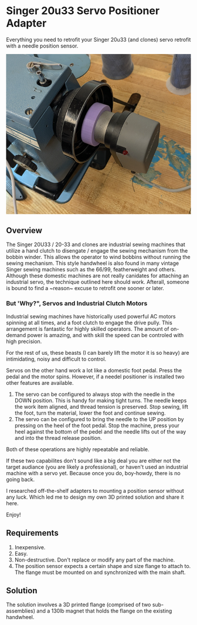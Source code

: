 # Singer 20u33 Servo Positioner Adapter
Everything you need to retrofit your Singer 20u33 (and clones) servo retrofit with a needle position sensor.

![Adapter](adapter-closeup.png)

## Overview
The Singer 20U33 / 20-33 and clones are industrial sewing machines that utilize a hand clutch to disengate / engage the sewing mechanism from the bobbin winder.  This allows the operator to wind bobbins without running the sewing mechanism.  This style handwheel is also found in many vintage Singer sewing machines such as the 66/99, featherweight and others.  Although these domestic machines are not really canidates for attaching an industrial servo, the technique outlined here should work.  Afterall, someone is bound to find a ~reason~ excuse to retrofit one sooner or later.

### But 'Why?", Servos and Industrial Clutch Motors
Industrial sewing machines have historically used powerful AC motors spinning at all times, and a foot clutch to engage the drive pully.  This arrangement is fantastic for highly skilled operators.  The amount of on-demand power is amazing, and with skill the speed can be controled with high precision.

For the rest of us, these beasts (I can barely lift the motor it is so heavy) are intimidating, noisy and difficult to control.

Servos on the other hand work a lot like a domestic foot pedal.  Press the pedal and the motor spins.  However, if a needel positioner is installed two other features are available.  
 1. The servo can be configured to always stop with the needle in the DOWN position.  This is handy for making tight turns.  The needle keeps the work item aligned, and thread tension is preserved.  Stop sewing, lift the foot, turn the material, lower the foot and continue sewing.
 2. The servo can be configured to bring the needle to the UP position by pressing on the heel of the foot pedal.  Stop the machine, press your heel against the bottom of the pedel and the needle lifts out of the way and into the thread release position.

Both of these operations are highly repeatable and reliable.

If these two capabilites don't sound like a big deal you are either not the target audiance (you are likely a professional), or haven't used an industrial machine with a servo yet.  Because once you do, boy-howdy, there is no going back.

I researched off-the-shelf adapters to mounting a position sensor without any luck.  Which led me to design my own 3D printed solution and share it here.  

Enjoy!

## Requirements
1. Inexpensive.
2. Easy.
3. Non-destructive.  Don't replace or modify any part of the machine.
4. The position sensor expects a certain shape and size flange to attach to.  The flange must be mounted on and synchronized with the main shaft.

## Solution

The solution involves a 3D printed flange (comprised of two sub-assemblies) and a 130lb magnet that holds the flange on the existing handwheel.


